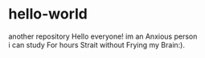 # hello-world
 another repository 
Hello everyone! im an Anxious person                      
i can study For hours Strait without Frying my Brain:).

